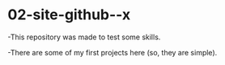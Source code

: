 # 02-site-github--x
 
 -This repository was made to test some skills.
 
 
 
 -There are some of my first projects here (so, they are simple).
 
